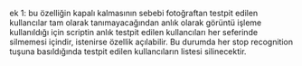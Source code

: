 ek 1:
bu özelliğin kapalı kalmasının sebebi fotoğraftan testpit edilen kullancılar tam olarak tanımayacağından anlık olarak görüntü işleme kullanıldığı için scriptin anlık testpit edilen kullancıları her seferinde silmemesi içindir, istenirse özellik açılabilir. Bu durumda her stop recognition tuşuna basıldığında testpit edilen kullancıların listesi silinecektir.